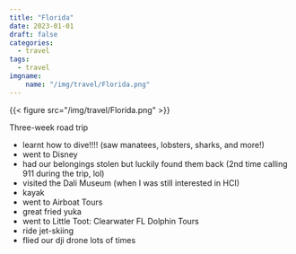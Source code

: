 ```yaml
---
title: "Florida"
date: 2023-01-01
draft: false
categories:
  - travel
tags:
  - travel 
imgname:
    name: "/img/travel/Florida.png"
---
```

{{< figure src="/img/travel/Florida.png" >}}

Three-week road trip

- learnt how to dive!!!! (saw manatees, lobsters, sharks, and more!)
- went to Disney
- had our belongings stolen but luckily found them back (2nd time calling 911 during the trip, lol)
- visited the Dali Museum (when I was still interested in HCI)
- kayak
- went to Airboat Tours
- great fried yuka
- went to Little Toot: Clearwater FL Dolphin Tours
- ride jet-skiing 
- flied our dji drone lots of times